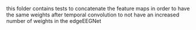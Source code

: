 this folder contains tests to concatenate the feature maps in order to have the same weights after temporal convolution to not have an increased number of weights in the edgeEEGNet
